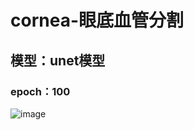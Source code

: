 # cornea-眼底血管分割
## 模型：unet模型
### epoch：100
 ![image](https://user-images.githubusercontent.com/60033524/197729799-fc13608c-95ad-4541-abab-fc01c57e2b85.png)
